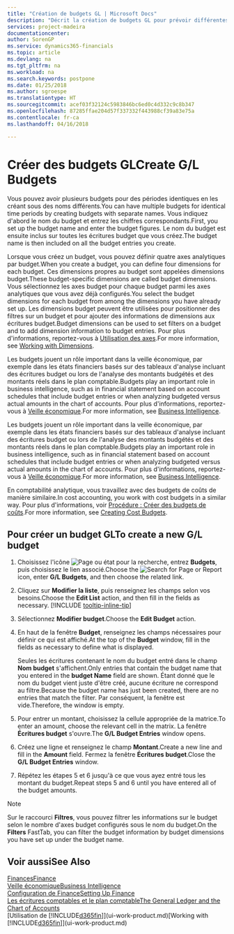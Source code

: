 ```yaml
---
title: "Création de budgets GL | Microsoft Docs"
description: "Décrit la création de budgets GL pour prévoir différentes activités financières et affecter des dimensions à des fins de veille économique."
services: project-madeira
documentationcenter: 
author: SorenGP
ms.service: dynamics365-financials
ms.topic: article
ms.devlang: na
ms.tgt_pltfrm: na
ms.workload: na
ms.search.keywords: postpone
ms.date: 01/25/2018
ms.author: sgroespe
ms.translationtype: HT
ms.sourcegitcommit: acef03f32124c5983846bc6ed0c4d332c9c8b347
ms.openlocfilehash: 87285ffae204d57f337332f443988cf39a83e75a
ms.contentlocale: fr-ca
ms.lasthandoff: 04/16/2018

---
```

# <a name="create-gl-budgets"></a><span data-ttu-id="cf1b7-103">Créer des budgets GL</span><span class="sxs-lookup"><span data-stu-id="cf1b7-103">Create G/L Budgets</span></span>
<span data-ttu-id="cf1b7-104">Vous pouvez avoir plusieurs budgets pour des périodes identiques en les créant sous des noms différents.</span><span class="sxs-lookup"><span data-stu-id="cf1b7-104">You can have multiple budgets for identical time periods by creating budgets with separate names.</span></span> <span data-ttu-id="cf1b7-105">Vous indiquez d'abord le nom du budget et entrez les chiffres correspondants.</span><span class="sxs-lookup"><span data-stu-id="cf1b7-105">First, you set up the budget name and enter the budget figures.</span></span> <span data-ttu-id="cf1b7-106">Le nom du budget est ensuite inclus sur toutes les écritures budget que vous créez.</span><span class="sxs-lookup"><span data-stu-id="cf1b7-106">The budget name is then included on all the budget entries you create.</span></span>  

 <span data-ttu-id="cf1b7-107">Lorsque vous créez un budget, vous pouvez définir quatre axes analytiques par budget.</span><span class="sxs-lookup"><span data-stu-id="cf1b7-107">When you create a budget, you can define four dimensions for each budget.</span></span> <span data-ttu-id="cf1b7-108">Ces dimensions propres au budget sont appelées dimensions budget.</span><span class="sxs-lookup"><span data-stu-id="cf1b7-108">These budget-specific dimensions are called budget dimensions.</span></span> <span data-ttu-id="cf1b7-109">Vous sélectionnez les axes budget pour chaque budget parmi les axes analytiques que vous avez déjà configurés.</span><span class="sxs-lookup"><span data-stu-id="cf1b7-109">You select the budget dimensions for each budget from among the dimensions you have already set up.</span></span> <span data-ttu-id="cf1b7-110">Les dimensions budget peuvent être utilisées pour positionner des filtres sur un budget et pour ajouter des informations de dimensions aux écritures budget.</span><span class="sxs-lookup"><span data-stu-id="cf1b7-110">Budget dimensions can be used to set filters on a budget and to add dimension information to budget entries.</span></span> <span data-ttu-id="cf1b7-111">Pour plus d'informations, reportez-vous à [Utilisation des axes](finance-dimensions.md).</span><span class="sxs-lookup"><span data-stu-id="cf1b7-111">For more information, see [Working with Dimensions](finance-dimensions.md).</span></span>

 <span data-ttu-id="cf1b7-112">Les budgets jouent un rôle important dans la veille économique, par exemple dans les états financiers basés sur des tableaux d'analyse incluant des écritures budget ou lors de l'analyse des montants budgétés et des montants réels dans le plan comptable.</span><span class="sxs-lookup"><span data-stu-id="cf1b7-112">Budgets play an important role in business intelligence, such as in financial statement based on account schedules that include budget entries or when analyzing budgeted versus actual amounts in the chart of accounts.</span></span> <span data-ttu-id="cf1b7-113">Pour plus d'informations, reportez-vous à [Veille économique](bi.md).</span><span class="sxs-lookup"><span data-stu-id="cf1b7-113">For more information, see [Business Intelligence](bi.md).</span></span>

 <span data-ttu-id="cf1b7-114">Les budgets jouent un rôle important dans la veille économique, par exemple dans les états financiers basés sur des tableaux d'analyse incluant des écritures budget ou lors de l'analyse des montants budgétés et des montants réels dans le plan comptable.</span><span class="sxs-lookup"><span data-stu-id="cf1b7-114">Budgets play an important role in business intelligence, such as in financial statement based on account schedules that include budget entries or when analyzing budgeted versus actual amounts in the chart of accounts.</span></span> <span data-ttu-id="cf1b7-115">Pour plus d'informations, reportez-vous à [Veille économique](bi.md).</span><span class="sxs-lookup"><span data-stu-id="cf1b7-115">For more information, see [Business Intelligence](bi.md).</span></span>

<span data-ttu-id="cf1b7-116">En comptabilité analytique, vous travaillez avec des budgets de coûts de manière similaire.</span><span class="sxs-lookup"><span data-stu-id="cf1b7-116">In cost accounting, you work with cost budgets in a similar way.</span></span> <span data-ttu-id="cf1b7-117">Pour plus d'informations, voir [Procédure : Créer des budgets de coûts](finance-create-cost-budgets.md).</span><span class="sxs-lookup"><span data-stu-id="cf1b7-117">For more information, see [Creating Cost Budgets](finance-create-cost-budgets.md).</span></span>    

## <a name="to-create-a-new-gl-budget"></a><span data-ttu-id="cf1b7-118">Pour créer un budget GL</span><span class="sxs-lookup"><span data-stu-id="cf1b7-118">To create a new G/L budget</span></span>  
1. <span data-ttu-id="cf1b7-119">Choisissez l'icône ![Page ou état pour la recherche](media/ui-search/search_small.png "icône Page ou état pour la recherche"), entrez **Budgets**, puis choisissez le lien associé.</span><span class="sxs-lookup"><span data-stu-id="cf1b7-119">Choose the ![Search for Page or Report](media/ui-search/search_small.png "Search for Page or Report icon") icon, enter **G/L Budgets**, and then choose the related link.</span></span>  
2. <span data-ttu-id="cf1b7-120">Cliquez sur **Modifier la liste**, puis renseignez les champs selon vos besoins.</span><span class="sxs-lookup"><span data-stu-id="cf1b7-120">Choose the **Edit List** action, and then fill in the fields as necessary.</span></span> [!INCLUDE [tooltip-inline-tip](includes/tooltip-inline-tip_md.md)]  
3. <span data-ttu-id="cf1b7-121">Sélectionnez **Modifier budget**.</span><span class="sxs-lookup"><span data-stu-id="cf1b7-121">Choose the **Edit Budget** action.</span></span>
4. <span data-ttu-id="cf1b7-122">En haut de la fenêtre **Budget**, renseignez les champs nécessaires pour définir ce qui est affiché.</span><span class="sxs-lookup"><span data-stu-id="cf1b7-122">At the top of the **Budget** window, fill in the fields as necessary to define what is displayed.</span></span>  

    <span data-ttu-id="cf1b7-123">Seules les écritures contenant le nom du budget entré dans le champ **Nom budget** s'affichent.</span><span class="sxs-lookup"><span data-stu-id="cf1b7-123">Only entries that contain the budget name that you entered in the **budget Name** field are shown.</span></span> <span data-ttu-id="cf1b7-124">Étant donné que le nom du budget vient juste d'être créé, aucune écriture ne correspond au filtre.</span><span class="sxs-lookup"><span data-stu-id="cf1b7-124">Because the budget name has just been created, there are no entries that match the filter.</span></span> <span data-ttu-id="cf1b7-125">Par conséquent, la fenêtre est vide.</span><span class="sxs-lookup"><span data-stu-id="cf1b7-125">Therefore, the window is empty.</span></span>  
5. <span data-ttu-id="cf1b7-126">Pour entrer un montant, choisissez la cellule appropriée de la matrice.</span><span class="sxs-lookup"><span data-stu-id="cf1b7-126">To enter an amount, choose the relevant cell in the matrix.</span></span> <span data-ttu-id="cf1b7-127">La fenêtre **Écritures budget** s'ouvre.</span><span class="sxs-lookup"><span data-stu-id="cf1b7-127">The **G/L Budget Entries** window opens.</span></span>  
6. <span data-ttu-id="cf1b7-128">Créez une ligne et renseignez le champ **Montant**.</span><span class="sxs-lookup"><span data-stu-id="cf1b7-128">Create a new line and fill in the **Amount** field.</span></span> <span data-ttu-id="cf1b7-129">Fermez la fenêtre **Écritures budget**.</span><span class="sxs-lookup"><span data-stu-id="cf1b7-129">Close the **G/L Budget Entries** window.</span></span>  
7. <span data-ttu-id="cf1b7-130">Répétez les étapes 5 et 6 jusqu'à ce que vous ayez entré tous les montant du budget.</span><span class="sxs-lookup"><span data-stu-id="cf1b7-130">Repeat steps 5 and 6 until you have entered all of the budget amounts.</span></span>  

> [!NOTE]  
>  <span data-ttu-id="cf1b7-131">Sur le raccourci **Filtres**, vous pouvez filtrer les informations sur le budget selon le nombre d'axes budget configurés sous le nom du budget.</span><span class="sxs-lookup"><span data-stu-id="cf1b7-131">On the **Filters** FastTab, you can filter the budget information by budget dimensions you have set up under the budget name.</span></span>   

## <a name="see-also"></a><span data-ttu-id="cf1b7-132">Voir aussi</span><span class="sxs-lookup"><span data-stu-id="cf1b7-132">See Also</span></span>
[<span data-ttu-id="cf1b7-133">Finances</span><span class="sxs-lookup"><span data-stu-id="cf1b7-133">Finance</span></span>](finance.md)  
[<span data-ttu-id="cf1b7-134">Veille économique</span><span class="sxs-lookup"><span data-stu-id="cf1b7-134">Business Intelligence</span></span>](bi.md)  
[<span data-ttu-id="cf1b7-135">Configuration de Finance</span><span class="sxs-lookup"><span data-stu-id="cf1b7-135">Setting Up Finance</span></span>](finance-setup-finance.md)  
[<span data-ttu-id="cf1b7-136">Les écritures comptables et le plan comptable</span><span class="sxs-lookup"><span data-stu-id="cf1b7-136">The General Ledger and the Chart of Accounts</span></span>](finance-general-ledger.md)  
<span data-ttu-id="cf1b7-137">[Utilisation de [!INCLUDE[d365fin](includes/d365fin_md.md)]](ui-work-product.md)</span><span class="sxs-lookup"><span data-stu-id="cf1b7-137">[Working with [!INCLUDE[d365fin](includes/d365fin_md.md)]](ui-work-product.md)</span></span>  

